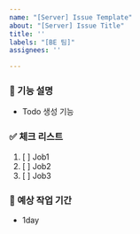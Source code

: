 ```yaml
---
name: "[Server] Issue Template"
about: "[Server] Issue Title"
title: ''
labels: "[BE 팀]"
assignees: ''

---
```


### 🚀 기능 설명
-  Todo 생성 기능

### ✅ 체크 리스트
1. [ ] Job1
2. [ ] Job2
3. [ ] Job3

### 📅 예상 작업 기간
- 1day
